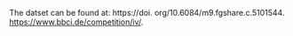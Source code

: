 The datset can be found at:
https://doi. org/10.6084/m9.fgshare.c.5101544.
https://www.bbci.de/competition/iv/.

